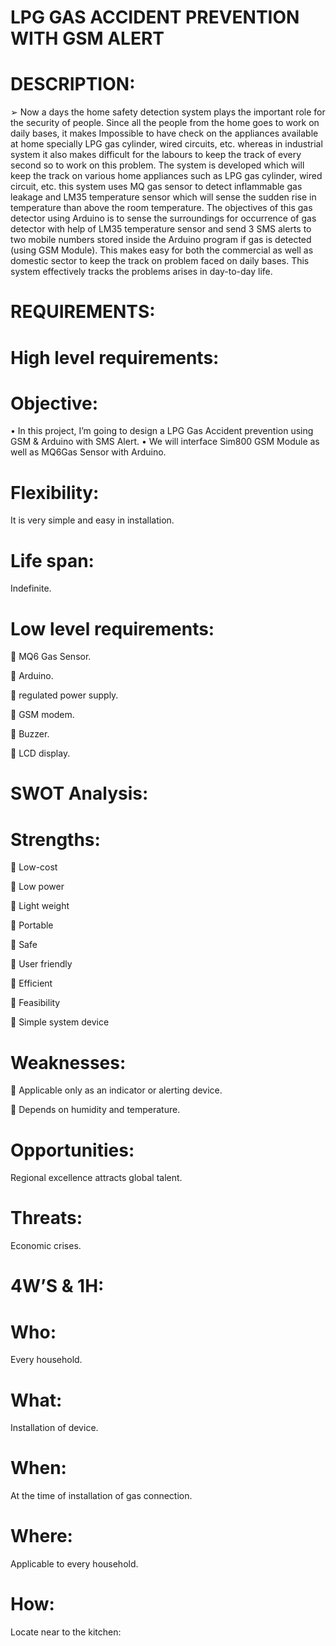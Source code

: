 # LPG GAS ACCIDENT PREVENTION WITH GSM ALERT 
# DESCRIPTION: 
➢ Now a days the home safety detection system plays the important role for the security of people. Since all the people from the home goes to work on daily bases, it makes Impossible to have check on the appliances available at home specially LPG gas cylinder, wired circuits, etc. whereas in industrial system it also makes difficult for the labours to keep the track of every second so to work on this problem. 
The system is developed which will keep the track on various home appliances such as LPG gas cylinder, wired circuit, etc. this system uses MQ gas sensor to detect inflammable gas leakage and LM35 temperature sensor which will sense the sudden rise in temperature than above the room temperature. The objectives of this gas detector using Arduino is to sense the surroundings for occurrence of gas detector with help of LM35 temperature sensor and send 3 SMS alerts to two mobile numbers stored inside the Arduino program if gas is detected (using GSM Module). This makes easy for both the commercial as well as domestic sector to keep the track on problem faced on daily bases. This system effectively tracks the problems arises in day-to-day life.
# REQUIREMENTS: 
# High level requirements: 
# Objective: 
• In this project, I’m going to design a LPG Gas Accident prevention using GSM & Arduino with SMS Alert. 
• We will interface Sim800 GSM Module as well as MQ6Gas Sensor with Arduino. 
# Flexibility: 
It is very simple and easy in installation. 
# Life span: 
Indefinite. 
# Low level requirements: 
 MQ6 Gas Sensor.

 Arduino.

 regulated power supply.

 GSM modem.

 Buzzer.

 LCD display.

# SWOT Analysis: 
# Strengths: 
 Low-cost 

 Low power 

 Light weight 

 Portable 

 Safe 

 User friendly 

 Efficient 

 Feasibility 

 Simple system device
# Weaknesses: 
 Applicable only as an indicator or alerting device. 

 Depends on humidity and temperature. 
# Opportunities: 
Regional excellence attracts global talent.
# Threats:
Economic crises.
# 4W’S & 1H: 
# Who: 
Every household. 
# What: 
Installation of device. 
# When: 
At the time of installation of gas connection. 
# Where: 
Applicable to every household. 
# How: 
Locate near to the kitchen:
